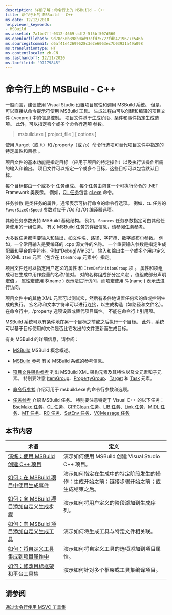 ```yaml
---
description: 详细了解：命令行上的 MSBuild - C++
title: 命令行上的 MSBuild - C++
ms.date: 12/12/2018
helpviewer_keywords:
- MSBuild
ms.assetid: 7a1be7ff-0312-4669-adf2-5f5bf507d560
ms.openlocfilehash: 9d78c50b398b0ad97cfd75727fdb4219677c546b
ms.sourcegitcommit: d6af41e42699628c3e2e6063ec7b03931a49a098
ms.translationtype: HT
ms.contentlocale: zh-CN
ms.lasthandoff: 12/11/2020
ms.locfileid: "97179845"
---
```

# <a name="msbuild-on-the-command-line---c"></a>命令行上的 MSBuild - C++

一般而言，建议使用 Visual Studio 设置项目属性和调用 MSBuild 系统。 但是，可以直接从命令提示符使用 MSBuild  工具。 生成过程由可以创建和编辑的项目文件 (.vcxproj) 中的信息控制。 项目文件基于生成阶段、条件和事件指定生成选项。 此外，可以指定零个或多个命令行选项  参数。

> msbuild.exe [ project_file ] [ options ]   

使用 /target（或 /t）和 /property（或 /p）命令行选项可替代项目文件中指定的特定属性和目标     。

项目文件的基本功能是指定目标  （应用于项目的特定操作）以及执行该操作所需的输入和输出。 项目文件可以指定一个或多个目标，这些目标可以包含默认目标。

每个目标都由一个或多个  任务组成。 每个任务由包含一个可执行命令的 .NET Framework 类表示。 例如，[CL 任务](/visualstudio/msbuild/cl-task)包含 [cl.exe](reference/compiling-a-c-cpp-program.md) 命令。

任务参数  是类任务的属性，通常表示可执行命令的命令行选项。 例如，`CL` 任务的 `FavorSizeOrSpeed` 参数对应于 /Os  和 /Ot  编译器选项。

其他任务参数支持 MSBuild 基础结构。 例如，`Sources` 任务参数指定可由其他任务使用的一组任务。 有关 MSBuild 任务的详细信息，请参阅[任务参考](/visualstudio/msbuild/msbuild-task-reference)。

大多数任务都需要输入和输出，如文件名、路径、字符串、数字或布尔参数。 例如，一个常用输入是要编译的 .cpp 源文件的名称。 一个重要输入参数是指定生成配置和平台的字符串，例如“Debug\|Win32”。 输入和输出由一个或多个用户定义的 XML `Item` 元素（包含在 `ItemGroup` 元素中）指定。

项目文件还可以指定用户定义的属性  和 `ItemDefinitionGroup` 项  。 属性和项组成可在生成中用作变量的名称/值对。 对的名称组成部分定义宏  ，值组成部分声明宏值  。 属性宏使用 $(name  ) 表示法进行访问，而项宏使用 %(name  ) 表示法进行访问。

项目文件中的其他 XML 元素可以测试宏，然后有条件地设置任何宏的值或控制生成的执行。 宏名称和文本字符串可以进行连接，以生成构造（如路径和文件名）。 在命令行中，/property  选项设置或替代项目属性。 不能在命令行上引用项。

MSBuild 系统可以有条件地在另一个目标之前或之后执行一个目标。 此外，系统可以基于目标使用的文件是否比它发出的文件更新而生成目标。

有关 MSBuild 的详细信息，请参阅：

- [MSBuild](/visualstudio/msbuild/msbuild) MSBuild 概念概述。

- [MSBuild 参考](/visualstudio/msbuild/msbuild-reference) 有关 MSBuild 系统的参考信息。

- [项目文件架构参考](/visualstudio/msbuild/msbuild-project-file-schema-reference) 列出 MSBuild XML 架构元素及其特性以及父元素和子元素。 特别要注意 [ItemGroup](/visualstudio/msbuild/itemgroup-element-msbuild)、[PropertyGroup](/visualstudio/msbuild/propertygroup-element-msbuild)、[Target](/visualstudio/msbuild/target-element-msbuild) 和 [Task](/visualstudio/msbuild/task-element-msbuild) 元素。

- [命令行参考](/visualstudio/msbuild/msbuild-command-line-reference) 介绍可用于 msbuild.exe 的命令行参数和选项。

- [任务参考](/visualstudio/msbuild/msbuild-task-reference) 介绍 MSBuild 任务。 特别要注意特定于 Visual C++ 的以下任务：[BscMake 任务](/visualstudio/msbuild/bscmake-task)、[CL 任务](/visualstudio/msbuild/cl-task)、[CPPClean 任务](/visualstudio/msbuild/cppclean-task)、[LIB 任务](/visualstudio/msbuild/lib-task)、[Link 任务](/visualstudio/msbuild/link-task)、[MIDL 任务](/visualstudio/msbuild/midl-task)、[MT 任务](/visualstudio/msbuild/mt-task)、[RC 任务](/visualstudio/msbuild/rc-task)、[SetEnv 任务](/visualstudio/msbuild/setenv-task)、[VCMessage 任务](/visualstudio/msbuild/vcmessage-task)

## <a name="in-this-section"></a>本节内容

|术语|定义|
|----------|----------------|
|[演练：使用 MSBuild 创建 C++ 项目](walkthrough-using-msbuild-to-create-a-visual-cpp-project.md)|演示如何使用 MSBuild  创建 Visual Studio C++ 项目。|
|[如何：在 MSBuild 项目中使用生成事件](how-to-use-build-events-in-msbuild-projects.md)|演示如何指定在生成中的特定阶段发生的操作：生成开始之前；链接步骤开始之前；或生成结束之后。|
|[如何：向 MSBuild 项目添加自定义生成步骤](how-to-add-a-custom-build-step-to-msbuild-projects.md)|演示如何将用户定义的阶段添加到生成序列。|
|[如何：向 MSBuild 项目添加自定义生成工具](how-to-add-custom-build-tools-to-msbuild-projects.md)|演示如何将生成工具与特定文件相关联。|
|[如何：将自定义工具集成到项目属性中](how-to-integrate-custom-tools-into-the-project-properties.md)|演示如何将自定义工具的选项添加到项目属性。|
|[如何：修改目标框架和平台工具集](how-to-modify-the-target-framework-and-platform-toolset.md)|演示如何针对多个框架或工具集编译项目。|

## <a name="see-also"></a>请参阅

[通过命令行使用 MSVC 工具集](building-on-the-command-line.md)
